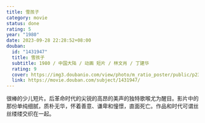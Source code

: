 ```yaml
---
title: 雪孩子
category: movie
status: done
rating: 5
year: "1980"
date: 2023-09-28 22:28:52+08:00
douban:
  id: "1431947"
  title: 雪孩子
  subtitle: 1980 / 中国大陆 / 动画 短片 / 林文肖 / 丁建华
  rating: 9
  cover: https://img3.doubanio.com/view/photo/m_ratio_poster/public/p2356708877.jpg
  link: https://movie.douban.com/subject/1431947/
---
```


很棒的少儿短片。后革命时代的尖锐的高昂的美声的独特歌喉尤为醒目。影片中的那份单纯细腻，质朴无华，怀着善意、谦卑和憧憬，直面死亡。作品和时代可谓丝丝缕缕交织在一起。
